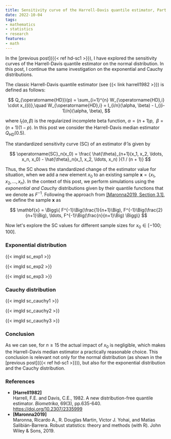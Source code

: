 ```yaml
---
title: Sensitivity curve of the Harrell-Davis quantile estimator, Part 2
date: 2022-10-04
tags:
- mathematics
- statistics
- research
features:
- math
---
```


In the [previous post]({{< ref hd-sc1 >}}), I have explored the sensitivity curves of
  the Harrell-Davis quantile estimator on the normal distribution.
In this post, I continue the same investigation on the exponential and Cauchy distributions.

<!--more-->

The classic Harrell-Davis quantile estimator (see {{< link harrell1982 >}}) is defined as follows:

$$
Q_{\operatorname{HD}}(p) = \sum_{i=1}^{n} W_{\operatorname{HD},i} \cdot x_{(i)},\quad
W_{\operatorname{HD},i} = I_{i/n}(\alpha, \beta) - I_{(i-1)/n}(\alpha, \beta),
$$

  where $I_t(\alpha, \beta)$ is the regularized incomplete beta function,
  $\alpha = (n+1)p$, $\;\beta = (n+1)(1-p)$.
In this post we consider the Harrell-Davis median estimator $Q_{\operatorname{HD}}(0.5)$.

The standardized sensitivity curve (SC) of an estimator $\hat{\theta}$ is given by

$$
\operatorname{SC}_n(x_0) = \frac{
  \hat{\theta}_{n+1}(x_1, x_2, \ldots, x_n, x_0) - \hat{\theta}_n(x_1, x_2, \ldots, x_n)
}{1 / (n + 1)}
$$

Thus, the SC shows the standardized change of the estimator value for situation,
  when we add a new element $x_0$ to an existing sample $\mathbf{x} = \{ x_1, x_2, \ldots, x_n \}$.
In the context of this post, we perform simulations using the *exponential and Cauchy* distributions
  given by their quantile functions that we denote as $F^{-1}$.
Following the approach from [[Maronna2019, Section 3.1]](#Maronna2019),
  we define the sample $\mathbf{x}$ as

$$
\mathbf{x} = \Bigg\{
  F^{-1}\Big(\frac{1}{n+1}\Big),
  F^{-1}\Big(\frac{2}{n+1}\Big),
  \ldots,
  F^{-1}\Big(\frac{n}{n+1}\Big)
\Bigg\}
$$

Now let's explore the SC values for different sample sizes for $x_0 \in [-100; 100]$.

### Exponential distribution

{{< imgld sc_exp1 >}}

{{< imgld sc_exp2 >}}

{{< imgld sc_exp3 >}}

### Cauchy distribution

{{< imgld sc_cauchy1 >}}

{{< imgld sc_cauchy2 >}}

{{< imgld sc_cauchy3 >}}

### Conclusion

As we can see, for $n \geq 15$ the actual impact of $x_0$ is negligible,
  which makes the Harrell-Davis median estimator a practically reasonable choice.
This conclusion is relevant not only for the normal distribution (as shown in the [previous post]({{< ref hd-sc1 >}})),
  but also for the exponential distribution and the Cauchy distribution.

### References

* <b id=Harrell1982>[Harrell1982]</b>  
  Harrell, F.E. and Davis, C.E., 1982. A new distribution-free quantile estimator.
  *Biometrika*, 69(3), pp.635-640.  
  https://doi.org/10.2307/2335999
* <b id="Maronna2019">[Maronna2019]</b>  
  Maronna, Ricardo A., R. Douglas Martin, Victor J. Yohai, and Matías Salibián-Barrera.
  Robust statistics: theory and methods (with R). John Wiley & Sons, 2019.